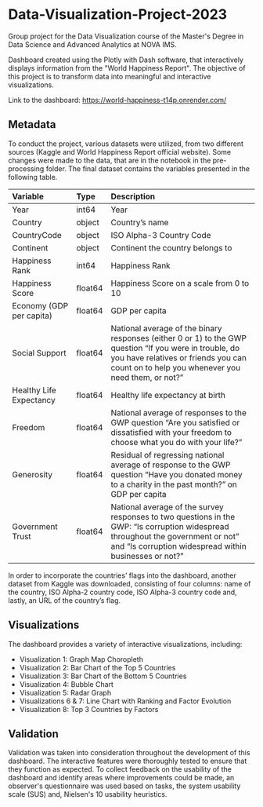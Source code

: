 # Data-Visualization-Project-2023

Group project for the Data Visualization course of the Master's Degree in Data Science and Advanced Analytics at NOVA IMS.

Dashboard created using the Plotly with Dash software, that interactively displays information from the "World Happiness Report". The objective of this project is to transform data into meaningful and interactive visualizations.

Link to the dashboard: https://world-happiness-t14p.onrender.com/

## Metadata
To conduct the project, various datasets were utilized, from two different sources (Kaggle and World Happiness Report official website). Some changes were made to the data, that are in the notebook in the pre-processing folder. The final dataset contains the variables presented in the following table.

|Variable|Type|Description|
|:----|:----|:----|
|Year|int64|Year|
|Country|object|Country’s name|
|CountryCode|object|ISO Alpha-3 Country Code|
|Continent|object|Continent the country belongs to|
|Happiness Rank|int64|Happiness Rank|
|Happiness Score|float64|Happiness Score on a scale from 0 to 10|
|Economy (GDP per capita)|float64|GDP per capita|
|Social Support|float64|National average of the binary responses (either 0 or 1) to the GWP question “If you were in trouble, do you have relatives or friends you can count on to help you whenever you need them, or not?”|
|Healthy Life Expectancy|float64|Healthy life expectancy at birth|
|Freedom|float64|National average of responses to the GWP question “Are you satisfied or dissatisfied with your freedom to choose what you do with your life?”|
|Generosity|float64|Residual of regressing national average of response to the GWP question “Have you donated money to a charity in the past month?” on GDP per capita|
|Government Trust|float64|National average of the survey responses to two questions in the GWP: “Is corruption widespread throughout the government or not” and “Is corruption widespread within businesses or not?”|

In order to incorporate the countries’ flags into the dashboard, another dataset from Kaggle was downloaded, consisting of four columns: name of the country, ISO Alpha-2 country code, ISO Alpha-3 country code and, lastly, an URL of the country’s flag.

## Visualizations
The dashboard provides a variety of interactive visualizations, including:
- Visualization 1: Graph Map Choropleth 
- Visualization 2: Bar Chart of the Top 5 Countries
- Visualization 3: Bar Chart of the Bottom 5 Countries 
- Visualization 4: Bubble Chart
- Visualization 5: Radar Graph
- Visualizations 6 & 7: Line Chart with Ranking and Factor Evolution
- Visualization 8: Top 3 Countries by Factors

## Validation
Validation was taken into consideration throughout the development of this dashboard. The interactive features were thoroughly tested to ensure that they function as expected. To collect feedback on the usability of the dashboard and identify areas where improvements could be made, an observer's questionnaire was used based on tasks, the system usability scale (SUS) and, Nielsen's 10 usability heuristics.
